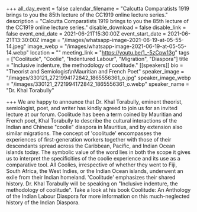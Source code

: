 +++
all_day_event = false
calendar_filename = "Calcutta Comparatists 1919 brings to you the 85th lecture of the CC1919 online lecture series."
description = "Calcutta Comparatists 1919 brings to you the 85th lecture of the CC1919 online lecture series."
disable_download = false
disable_link = false
event_end_date = 2021-06-21T15:30:00Z
event_start_date = 2021-06-21T13:30:00Z
image = "/images/whatsapp-image-2021-06-19-at-05-55-14.jpeg"
image_webp = "/images/whatsapp-image-2021-06-19-at-05-55-14.webp"
location = ""
meeting_link = "https://youtu.be/1_-5zCpw13g"
tags = ["Coolitude", "Coolie", "Indentured Labour", "Migration", "Diaspora"]
title = "Inclusive indenture, the methodology of coolitude."
[[speakers]]
bio = "Theorist and Semiologist\nMauritian and French Poet"
speaker_image = "/images/330121_2721994172842_1865556361_o.jpg"
speaker_image_webp = "/images/330121_2721994172842_1865556361_o.webp"
speaker_name = "Dr. Khal Torabully"

+++
We are happy to announce that Dr. Khal Torabully, eminent theorist, semiologist, poet, and writer has kindly agreed to join us for an invited lecture at our forum. Coolitude has been a term coined by Mauritian and French poet, Khal Torabully to describe the cultural interactions of the Indian and Chinese "coolie" diaspora in Mauritius, and by extension also similar migrations. The concept of 'coolitude' encompasses the experiences of first-generation workers together with those of their descendants spread across the Caribbean, Pacific, and Indian Ocean islands today. The symbolic value of the word lies in both the scope it gives us to interpret the specificities of the coolie experience and its use as a comparative tool. All Coolies, irrespective of whether they went to Fiji, South Africa, the West Indies, or the Indian Ocean islands, underwent an exile from their Indian homeland. 'Coolitude' emphasizes their shared history. Dr. Khal Torabully will be speaking on "Inclusive indenture, the methodology of coolitude". Take a look at his book Coolitude: An Anthology of the Indian Labour Diaspora for more information on this much-neglected history of the Indian Diaspora.
